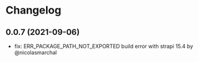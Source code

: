 # Changelog

## 0.0.7 (2021-09-06)
- fix: ERR_PACKAGE_PATH_NOT_EXPORTED build error with strapi 15.4 by @nicolasmarchal